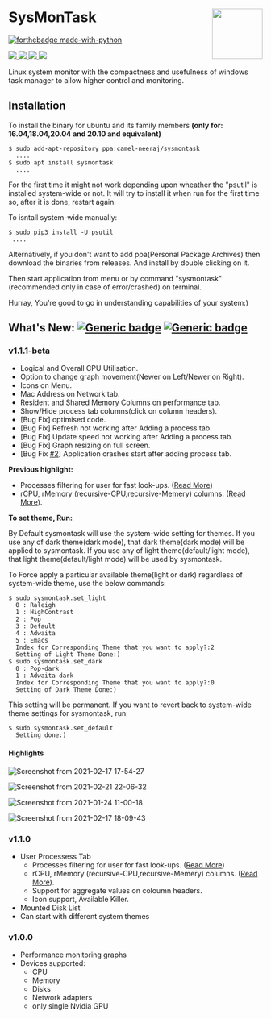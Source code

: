 # SysMonTask  <img align="right" width="100" height="100" src="https://user-images.githubusercontent.com/48773008/108200308-4d170080-7144-11eb-8354-0c528c7b1ac2.png">
[![forthebadge made-with-python](http://ForTheBadge.com/images/badges/made-with-python.svg)](https://www.python.org/)

<p align="left">
<a href="https://github.com/KrispyCamel4u/SysMonTask/commit-activity">
    <img src="https://img.shields.io/badge/Maintained%3F-yes-green.svg">
</a>
 <a href="https://github.com/KrispyCamel4u/SysMonTask/tags/">
    <img src="https://img.shields.io/github/v/tag/KrispyCamel4u/SysMonTask.svg?sort=semver">
</a>
<a href="https://github.com/KrispyCamel4u/SysMonTask/master/LICENSE">
    <img src="https://img.shields.io/github/license/KrispyCamel4u/SysMonTask.svg">
</a>

<a href="https://github.com/KrispyCamel4u">
    <img src="https://img.shields.io/badge/Need%20help%3F-Ask-27B89C">
</a>
</p>

Linux system monitor with the compactness and usefulness of windows task manager to allow higher control and monitoring.

## Installation
To install the binary for ubuntu and its family members **(only for: 16.04,18.04,20.04 and 20.10 and equivalent)**
```
$ sudo add-apt-repository ppa:camel-neeraj/sysmontask
  ....
$ sudo apt install sysmontask
  ....
```
For the first time it might not work depending upon wheather the "psutil" is installed system-wide or not.
It will try to install it when run for the first time so, after it is done, restart again.

To isntall system-wide manually:
```
$ sudo pip3 install -U psutil
 ....
```
Alternatively, if you don't want to add ppa(Personal Package Archives) then download the binaries from releases. And install by double clicking on it.

Then start application from menu or by command "sysmontask"(recommended only in case of error/crashed) on terminal.

Hurray, You're good to go in understanding capabilities of your system:)

## What's New: [![Generic badge](https://img.shields.io/badge/What's_New-History-red.svg)](https://github.com/KrispyCamel4u/SysMonTask/blob/master/HISTORY.md) [![Generic badge](https://img.shields.io/badge/Read_More-Docs-blueviolet.svg)](https://github.com/KrispyCamel4u/SysMonTask/blob/master/DOCS.md)

### v1.1.1-beta
- Logical and Overall CPU Utilisation.
- Option to change graph movement(Newer on Left/Newer on Right).
- Icons on Menu.
- Mac Address on Network tab.
- Resident and Shared Memory Columns on performance tab.
- Show/Hide process tab columns(click on column headers).
- [Bug Fix] optimised code.
- [Bug Fix] Refresh not working after Adding a process tab. 
- [Bug Fix] Update speed not working after Adding a process tab.
- [Bug Fix] Graph resizing on full screen.
- [Bug Fix [#2](https://github.com/KrispyCamel4u/SysMonTask/issues/2)] Application crashes start after adding process tab. 
 
**Previous highlight:**
- Processes filtering for user for fast look-ups. ([Read More](https://github.com/KrispyCamel4u/SysMonTask/blob/master/DOCS.md))
- rCPU, rMemory (recursive-CPU,recursive-Memery) columns. ([Read More](https://github.com/KrispyCamel4u/SysMonTask/blob/master/DOCS.md)).


**To set theme, Run:**

By Default sysmontask will use the system-wide setting for themes. If you use any of dark theme(dark mode), that dark theme(dark mode) will be applied to sysmontask. If you use any of light theme(default/light mode), that light theme(default/light mode) will be used by sysmontask. 

To Force apply a particular available theme(light or dark) regardless of system-wide theme, use the below commands:
```
$ sudo sysmontask.set_light
  0 : Raleigh
  1 : HighContrast
  2 : Pop
  3 : Default
  4 : Adwaita
  5 : Emacs
  Index for Corresponding Theme that you want to apply?:2
  Setting of Light Theme Done:)
$ sudo sysmontask.set_dark
  0 : Pop-dark
  1 : Adwaita-dark
  Index for Corresponding Theme that you want to apply?:0
  Setting of Dark Theme Done:)
  ```
This setting will be permanent. If you want to revert back to system-wide theme settings for sysmontask, run:
```
$ sudo sysmontask.set_default
  Setting done:)
```

#### Highlights
![Screenshot from 2021-02-17 17-54-27](https://user-images.githubusercontent.com/48773008/108204170-79814b80-7149-11eb-8b1f-843a1efa8d42.png)

![Screenshot from 2021-02-21 22-06-32](https://user-images.githubusercontent.com/48773008/108631693-1bc66980-7491-11eb-8b1e-59df9622bd32.png)

![Screenshot from 2021-01-24 11-00-18](https://user-images.githubusercontent.com/48773008/105622210-7ab6a580-5e35-11eb-9a43-8f09c0efbdb2.png)

![Screenshot from 2021-02-17 18-09-43](https://user-images.githubusercontent.com/48773008/108212228-a33f7000-7153-11eb-9d3d-2c56d411efc7.png)


### v1.1.0

- User Processess Tab
    * Processes filtering for user for fast look-ups. ([Read More](https://github.com/KrispyCamel4u/SysMonTask/blob/master/DOCS.md))
    * rCPU, rMemory (recursive-CPU,recursive-Memery) columns. ([Read More](https://github.com/KrispyCamel4u/SysMonTask/blob/master/DOCS.md)).
    * Support for aggregate values on coloumn headers.
    * Icon support, Available Killer. 
- Mounted Disk List  
- Can start with different system themes 

### v1.0.0 
- Performance monitoring graphs
- Devices supported:
  * CPU
  * Memory
  * Disks
  * Network adapters
  * only single Nvidia GPU

